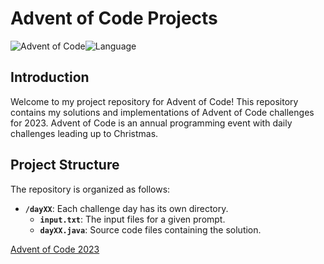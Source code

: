# Advent of Code Projects

![Advent of Code](https://img.shields.io/badge/Advent%20of%20Code-2023-red)![Language](https://img.shields.io/badge/Jazyk-Java-blue)
## Introduction

Welcome to my project repository for Advent of Code! This repository contains my solutions and implementations of Advent of Code challenges for 2023. Advent of Code is an annual programming event with daily challenges leading up to Christmas.

## Project Structure

The repository is organized as follows:

- **`/dayXX`**: Each challenge day has its own directory.
  - **`input.txt`**: The input files for a given prompt.
  - **`dayXX.java`**: Source code files containing the solution.

[Advent of Code 2023](https://adventofcode.com/2023)
